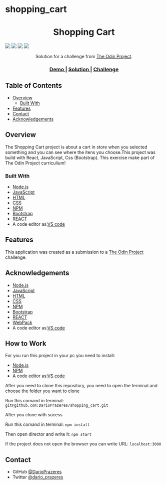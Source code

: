 # shopping_cart
<h1 align="center">Shopping Cart</h1>


<img src='https://img.shields.io/github/issues/DarioPrazeres/shopping_cart'> <img src='https://img.shields.io/github/forks/DarioPrazeres/shopping_cart'> <img src='https://img.shields.io/github/stars/DarioPrazeres/shopping_cart'> <img src='https://img.shields.io/github/license/DarioPrazeres/shopping_cart'>

<div align="center">
   Solution for a challenge from  <a href="theodinproject.com" target="_blank">The Odin Project</a>.
</div>

<div align="center">
  <h3>
    <a href="https://darioprazeres.github.io/shopping_cart/">
      Demo
    </a>
    <span> | </span>
    <a href="//github.com/DarioPrazeres/shopping_cart">
      Solution
    </a>
    <span> | </span>
    <a href="https://theodinproject.com">
      Challenge
    </a>
  </h3>
</div>

<!-- TABLE OF CONTENTS -->

## Table of Contents

- [Overview](#overview)
  - [Built With](#built-with)
- [Features](#features)
- [Contact](#contact)
- [Acknowledgements](#acknowledgements)

<!-- OVERVIEW -->

## Overview

<p>The Shopping Cart project is about a cart in store when you selected something and you can see where the itens you choose.This project was build with React, JavaScript, Css (Bootstrap). This exercise make part of The Odin Project curriculium!</p>

### Built With

<!-- This section should list any major frameworks that you built your project using. Here are a few examples.-->

- [Node.js](https://nodejs.org/) 
- [JavaScript](https://javascript.com/) 
- [HTML](https://html.com/) 
- [CSS](https://html.com/css/)
- [NPM](https://npmjs.com/)
- [Bootstrap](https://getbootstrap.com/)
- [REACT](https://reactjs.org/)
- A code editor as:[VS code](https://code.visualstudio.com/)

## Features

<!-- List the features of your application or follow the template. Don't share the figma file here :) -->

This application was created as a submission to a [The Odin Project](https://theodinproject.com) challenge. 


## Acknowledgements

<!-- This section should list any articles or add-ons/plugins that helps you to complete the project. This is optional but it will help you in the future. For exmpale -->

- [Node.js](https://nodejs.org/) 
- [JavaScript](https://nodejs.org/) 
- [HTML](https://html.com/) 
- [CSS](https://html.com/css/)
- [NPM](https://npmjs.com/)
- [Bootstrap](https://getbootstrap.com/)
- [REACT](https://reactjs.org/)
- [WebPack](https://webpack.js.org/)
- A code editor as:[VS code](https://code.visualstudio.com/)

## How to Work

<p>For you run this project in your pc you need to install:</p>

- [Node.js](https://nodejs.org/) 
- [NPM](https://npmjs.com/)
- A code editor as:[VS code](https://code.visualstudio.com/)

<p>After you need to clone this repository, you need to open the terminal and choose the folder you want to clone</p>
<p>Run this comand in terminal: <code>git@github.com:DarioPrazeres/shopping_cart.git</code></p>
<p>After you clone with sucess</p>
<p>Run this comand in terminal: <code>npm install</code></p>
<p>Then open director and write it: <code>npm start</code></p>
<p>If the project does not open the browser you can write URL: <code>localhost:3000</code></p>

## Contact

- GitHub [@DarioPrazeres](https://github.com/DarioPrazeres})
- Twitter [@dario_prazeres](https://twitter.com/dario_prazeres)
